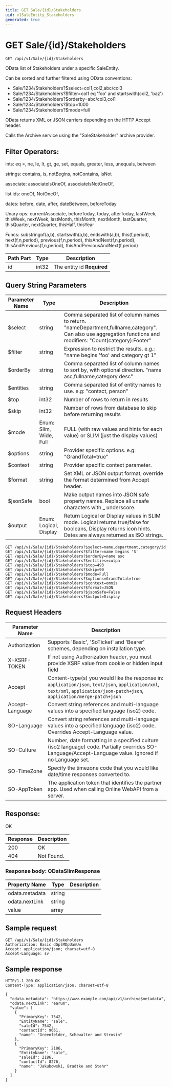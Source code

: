 ```yaml
---
title: GET Sale/{id}/Stakeholders
uid: v1SaleEntity_Stakeholders
generated: true
---
```


# GET Sale/{id}/Stakeholders

```http
GET /api/v1/Sale/{id}/Stakeholders
```

OData list of Stakeholders under a specific SaleEntity.


Can be sorted and further filtered using OData conventions:

* Sale/1234/Stakeholders?$select=col1,col2,abc/col3
* Sale/1234/Stakeholders?$filter=col1 eq 'foo' and startswith(col2, 'baz')
* Sale/1234/Stakeholders?$orderby=abc/col3,col1
* Sale/1234/Stakeholders?$top=1000
* Sale/1234/Stakeholders?$mode=full


OData returns XML or JSON carriers depending on the HTTP Accept header.


Calls the Archive service using the "SaleStakeholder" archive provider.


## Filter Operators: ##

ints: eq =, ne, le, lt, gt, ge, set, equals, greater, less, unequals, between

strings: contains, is, notBegins, notContains, isNot

associate: associateIsOneOf, associateIsNotOneOf,  

list ids: oneOf, NotOneOf, 

dates: before, date, after, dateBetween, beforeToday

Unary ops: currentAssociate, beforeToday, today, afterToday, lastWeek, thisWeek, nextWeek, lastMonth, thisMonth, nextMonth, lastQuarter, thisQuarter, nextQuarter, thisHalf, thisYear

Funcs: substringof(a,b), startswith(a,b), endswith(a,b), this(f,period), next(f,n,period), previous(f,n,period), thisAndNext(f,n,period), thisAndPrevious(f,n,period), thisAndPreviousAndNext(f,period)





| Path Part | Type | Description |
|-----------|------|-------------|
| id | int32 | The entity id **Required** |


## Query String Parameters

| Parameter Name | Type |  Description |
|----------------|------|--------------|
| $select | string |  Comma separated list of column names to return. "nameDepartment,fullname,category". Can also use aggregation functions and modifiers: "Count(category):Footer" |
| $filter | string |  Expression to restrict the results. e.g.: "name begins 'foo' and category gt 1" |
| $orderBy | string |  Comma separated list of column names to sort by, with optional direction. "name asc,fullname,category desc" |
| $entities | string |  Comma separated list of entity names to use. e.g: "contact, person" |
| $top | int32 |  Number of rows to return in results |
| $skip | int32 |  Number of rows from database to skip before returning results |
| $mode | Enum: Slim, Wide, Full |  FULL (with raw values and hints for each value) or SLIM (just the display values) |
| $options | string |  Provider specific options. e.g: "GrandTotal=true" |
| $context | string |  Provider specific context parameter. |
| $format | string |  Set XML or JSON output format; override the format determined from Accept header. |
| $jsonSafe | bool |  Make output names into JSON safe property names. Replace all unsafe characters with _ underscore. |
| $output | Enum: Logical, Display |  Return Logical or Display values in SLIM mode. Logical returns true/false for booleans, Display returns icon hints. Dates are always returned as ISO strings. |

```http
GET /api/v1/Sale/{id}/Stakeholders?$select=name,department,category/id
GET /api/v1/Sale/{id}/Stakeholders?$filter=name begins 'S'
GET /api/v1/Sale/{id}/Stakeholders?$orderBy=name asc
GET /api/v1/Sale/{id}/Stakeholders?$entities=culpa
GET /api/v1/Sale/{id}/Stakeholders?$top=493
GET /api/v1/Sale/{id}/Stakeholders?$skip=90
GET /api/v1/Sale/{id}/Stakeholders?$mode=Full
GET /api/v1/Sale/{id}/Stakeholders?$options=GrandTotal=true
GET /api/v1/Sale/{id}/Stakeholders?$context=omnis
GET /api/v1/Sale/{id}/Stakeholders?$format=JSON
GET /api/v1/Sale/{id}/Stakeholders?$jsonSafe=False
GET /api/v1/Sale/{id}/Stakeholders?$output=Display
```


## Request Headers

| Parameter Name | Description |
|----------------|-------------|
| Authorization  | Supports 'Basic', 'SoTicket' and 'Bearer' schemes, depending on installation type. |
| X-XSRF-TOKEN   | If not using Authorization header, you must provide XSRF value from cookie or hidden input field |
| Accept         | Content-type(s) you would like the response in: `application/json`, `text/json`, `application/xml`, `text/xml`, `application/json-patch+json`, `application/merge-patch+json` |
| Accept-Language | Convert string references and multi-language values into a specified language (iso2) code. |
| SO-Language | Convert string references and multi-language values into a specified language (iso2) code. Overrides Accept-Language value. |
| SO-Culture | Number, date formatting in a specified culture (iso2 language) code. Partially overrides SO-Language/Accept-Language value. Ignored if no Language set. |
| SO-TimeZone | Specify the timezone code that you would like date/time responses converted to. |
| SO-AppToken | The application token that identifies the partner app. Used when calling Online WebAPI from a server. |


## Response:

OK

| Response | Description |
|----------------|-------------|
| 200 | OK |
| 404 | Not Found. |

### Response body: ODataSlimResponse

| Property Name | Type |  Description |
|----------------|------|--------------|
| odata.metadata | string |  |
| odata.nextLink | string |  |
| value | array |  |

## Sample request

```http!
GET /api/v1/Sale/{id}/Stakeholders
Authorization: Basic dGplMDpUamUw
Accept: application/json; charset=utf-8
Accept-Language: sv
```

## Sample response

```http_
HTTP/1.1 200 OK
Content-Type: application/json; charset=utf-8

{
  "odata.metadata": "https://www.example.com/api/v1/archive$metadata",
  "odata.nextLink": "earum",
  "value": [
    {
      "PrimaryKey": 7542,
      "EntityName": "sale",
      "saleId": 7542,
      "contactId": 9651,
      "name": "Greenfelder, Schowalter and Strosin"
    },
    {
      "PrimaryKey": 2186,
      "EntityName": "sale",
      "saleId": 2186,
      "contactId": 8276,
      "name": "Jakubowski, Bradtke and Stehr"
    }
  ]
}
```